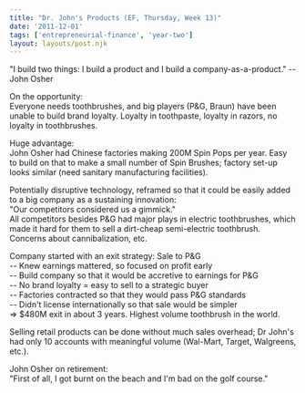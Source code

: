```yaml
---
title: "Dr. John's Products (EF, Thursday, Week 13)"
date: '2011-12-01'
tags: ['entrepreneurial-finance', 'year-two']
layout: layouts/post.njk
---
```


"I build two things: I build a product and I build a company-as-a-product." -- John Osher

On the opportunity:\
Everyone needs toothbrushes, and big players (P&G, Braun) have been unable to build brand loyalty. Loyalty in toothpaste, loyalty in razors, no loyalty in toothbrushes.

Huge advantage:\
John Osher had Chinese factories making 200M Spin Pops per year. Easy to build on that to make a small number of Spin Brushes; factory set-up looks similar (need sanitary manufacturing facilities).

Potentially disruptive technology, reframed so that it could be easily added to a big company as a sustaining innovation:\
"Our competitors considered us a gimmick."\
All competitors besides P&G had major plays in electric toothbrushes, which made it hard for them to sell a dirt-cheap semi-electric toothbrush. Concerns about cannibalization, etc.

Company started with an exit strategy: Sale to P&G\
-- Knew earnings mattered, so focused on profit early\
-- Build company so that it would be accretive to earnings for P&G\
-- No brand loyalty = easy to sell to a strategic buyer\
-- Factories contracted so that they would pass P&G standards\
-- Didn't license internationally so that sale would be simpler\
=> $480M exit in about 3 years. Highest volume toothbrush in the world.

Selling retail products can be done without much sales overhead; Dr John's had only 10 accounts with meaningful volume (Wal-Mart, Target, Walgreens, etc.).

John Osher on retirement:\
"First of all, I got burnt on the beach and I'm bad on the golf course."
